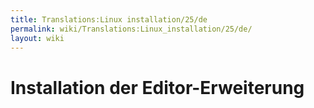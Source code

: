 ```yaml
---
title: Translations:Linux installation/25/de
permalink: wiki/Translations:Linux_installation/25/de/
layout: wiki
---
```


# Installation der Editor-Erweiterung
